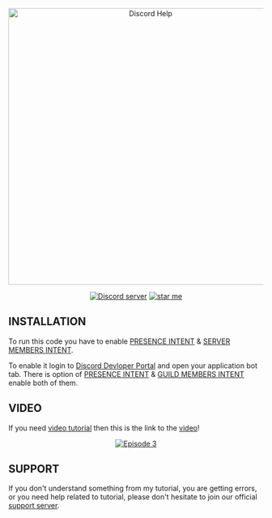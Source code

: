 <div align="center">
  <p>
    <a href="https://youtube.com/channel/UCKW0IAEQBhyFQHixopT2teQ"><img src="https://media.discordapp.net/attachments/926023641236377621/926023683120726016/20211230_133627.png" width="546" alt="Discord Help" /></a>
  </p>
  <p>
    <a href="https://discord.gg/H956rhJEm8"><img src="https://img.shields.io/discord/925633293754449921?color=5865F2&logo=discord&logoColor=white" alt="Discord server" /></a>
    <a href="https://github.com/discordhelp20/discord.jsV13Tutorial"><img src="https://img.shields.io/github/stars/discordhelp20/discord.jsV13Tutorial?style=social" alt="star me"></a>
  </p>
</div>

## INSTALLATION

To run this code you have to enable [PRESENCE INTENT](https://discord.com/developers/docs/topics/gateway#presence-update) & [SERVER MEMBERS INTENT](https://discord.com/developers/docs/topics/gateway#list-of-intents).<br />

To enable it login to [Discord Devloper Portal](https://discord.com/developers/applications) and open your application bot tab. There is option of [PRESENCE INTENT](https://discord.com/developers/docs/topics/gateway#presence-update) & [GUILD MEMBERS INTENT](https://discord.com/developers/docs/topics/gateway#list-of-intents) enable both of them.

## VIDEO

If you need [video tutorial](#) then this is the link to the [video](#)!
<div align="center">
  <p>
    <a href="#"><img src="https://media.discordapp.net/attachments/926023641236377621/927038206719963146/20220102_083921.jpg" alt="Episode 3" /></a>
  </p>
</div>

## SUPPORT

If you don't understand something from my tutorial, you are getting errors, or you need help related to tutorial, please don't hesitate to join our official [support server](https://discord.gg/H956rhJEm8).
